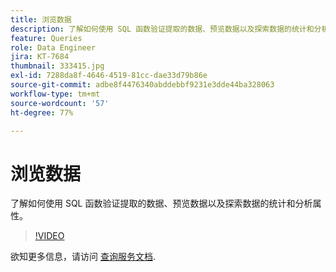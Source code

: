 ```yaml
---
title: 浏览数据
description: 了解如何使用 SQL 函数验证提取的数据、预览数据以及探索数据的统计和分析属性。
feature: Queries
role: Data Engineer
jira: KT-7684
thumbnail: 333415.jpg
exl-id: 7288da8f-4646-4519-81cc-dae33d79b86e
source-git-commit: adbe8f4476340abddebbf9231e3dde44ba328063
workflow-type: tm+mt
source-wordcount: '57'
ht-degree: 77%

---
```


# 浏览数据

了解如何使用 SQL 函数验证提取的数据、预览数据以及探索数据的统计和分析属性。

>[!VIDEO](https://video.tv.adobe.com/v/333415?quality=12&learn=on)

欲知更多信息，请访问 [查询服务文档](https://experienceleague.adobe.com/docs/experience-platform/query/home.html?lang=zh-Hans).
